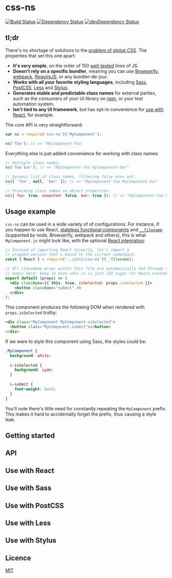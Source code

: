 # css-ns

[![Build Status](https://travis-ci.org/jareware/css-ns.svg?branch=master)](https://travis-ci.org/jareware/css-ns) [![Dependency Status](https://david-dm.org/jareware/css-ns.svg)](https://david-dm.org/jareware/css-ns) [![devDependency Status](https://david-dm.org/jareware/css-ns/dev-status.svg)](https://david-dm.org/jareware/css-ns#info=devDependencies)

## tl;dr

There's no shortage of solutions to the [problem of global CSS](https://medium.com/seek-ui-engineering/the-end-of-global-css-90d2a4a06284). The properties that set this one apart:

 * **It's very simple**, on the order of 150 [well-tested](css-ns.spec.js) lines of JS.
 * **Doesn't rely on a specific bundler**, meaning you can use [Browserify](http://browserify.org/), [webpack](https://webpack.github.io/), [RequireJS](http://requirejs.org/), or any bundler-de-jour.
 * **Works with all your favorite styling languages**, including [Sass](http://sass-lang.com/), [PostCSS](https://github.com/postcss/postcss), [Less](http://lesscss.org/) and [Stylus](http://stylus-lang.com/).
 * **Generates stable and predictable class names** for external parties, such as the consumers of your UI library on [npm](https://www.npmjs.com/), or your test automation system.
 * **Isn't tied to any UI framework**, but has opt-in convenience for [use with React](#usage-example), for example.

The core API is very straightforward:

```js
var ns = require('css-ns')('MyComponent');

ns('foo'); // => "MyComponent-foo"
```

Everything else is just added convenience for working with class names:

```js
// Multiple class names:
ns('foo bar'); // => "MyComponent-foo MyComponent-bar"

// Dynamic list of class names, filtering falsy ones out:
ns([ 'foo', null, 'bar' ]); // => "MyComponent-foo MyComponent-bar"

// Providing class names as object properties:
ns({ foo: true, unwanted: false, bar: true }); // => "MyComponent-foo MyComponent-bar"
```

## Usage example

`css-ns` can be used in a wide variety of of configurations. For instance, if you happen to use React, [stateless functional components](https://facebook.github.io/react/blog/2015/10/07/react-v0.14.html) and [`__filename`](https://nodejs.org/api/globals.html#globals_filename) (supported by node, Browserify, webpack and others), this is what `MyComponent.js` might look like, with the optional [React integration](#use-with-react):

```jsx
// Instead of importing React directly, let's import a
// wrapped version that's bound to the current namespace:
const { React } = require('../util/css-ns')(__filename);

// All className props within this file are automatically fed through css-ns. There's really no
// magic here; keep in mind <div /> is just JSX sugar for React.createElement("div", {});
export default (props) => (
  <div className={{ this: true, isSelected: props.isSelected }}>
    <button className="submit" />
  </div>
);
```

This component produces the following DOM when rendered with `props.isSelected` truthy:

```html
<div class="MyComponent MyComponent-isSelected">
  <button class="MyComponent-submit"></button>
</div>
```

If we were to style this component using Sass, the styles could be:

```scss
.MyComponent {
  background: white;
  
  &-isSelected {
    background: cyan;
  }
  
  &-submit {
    font-weight: bold;
  }
}
```

You'll note there's little need for constantly repeating the `MyComponent` prefix. This makes it hard to accidentally forget the prefix, thus causing a style leak. 

## Getting started

## API

## Use with React

## Use with Sass

## Use with PostCSS

## Use with Less

## Use with Stylus

## Licence

[MIT](https://opensource.org/licenses/MIT)
